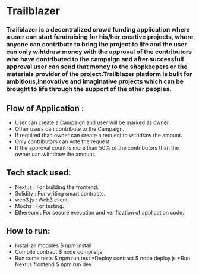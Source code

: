 # Trailblazer
### Trailblazer is a decentralized crowd funding application where a user can start fundraising for  his/her creative projects, where anyone can contribute to bring the project to life and the user can only wihtdraw money with the approval of the contributors who have contributed to the campaign and after successfull approval user can send that money to the shopkeepers or the materials provider of the project.Trailblazer platform is built for ambitious,innovative and imaginative projects which can be brought to life through the support of the other peoples.

## Flow of Application :
* User can create a Campaign and user will be marked as owner.
* Other users can contribute to the Campaign.
* If required than owner can create a request to withdraw the amount.
* Only contributors can vote the request.
* If the approval count is more than 50% of the contributors than the owner can withdraw the amount.

## Tech stack used:
* Next.js : For building the frontend.
* Solidity : For writing smart contracts.
* web3.js : Web3 client.
* Mocha : For testing.
* Ethereum : For secure execution and verification of application code.

## How to run:
* Install all modules
$ npm install
* Compile contract
$ node compile.js
* Run some tests
$ npm run test
*Deploy contract
$ node deploy.js
*Run Next.js frontend
$ npm run dev

